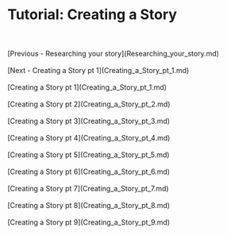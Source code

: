 # Tutorial: Creating a Story #
 <br/>
 <br/>
[Previous - Researching your story](Researching_your_story.md) <br/>
 <br/>
[Next - Creating a Story pt 1](Creating_a_Story_pt_1.md) <br/>
 <br/>
[Creating a Story pt 1](Creating_a_Story_pt_1.md) <br/><br/>
[Creating a Story pt 2](Creating_a_Story_pt_2.md) <br/><br/>
[Creating a Story pt 3](Creating_a_Story_pt_3.md) <br/><br/>
[Creating a Story pt 4](Creating_a_Story_pt_4.md) <br/><br/>
[Creating a Story pt 5](Creating_a_Story_pt_5.md) <br/><br/>
[Creating a Story pt 6](Creating_a_Story_pt_6.md) <br/><br/>
[Creating a Story pt 7](Creating_a_Story_pt_7.md) <br/><br/>
[Creating a Story pt 8](Creating_a_Story_pt_8.md) <br/><br/>
[Creating a Story pt 9](Creating_a_Story_pt_9.md) <br/><br/>
